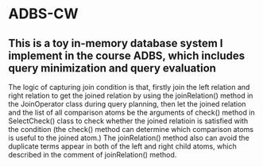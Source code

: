 # ADBS-CW

## This is a toy in-memory database system I implement in the course ADBS, which includes query minimization and query evaluation




The logic of capturing join condition is that, firstly join the 
left relation and right relation to get the joined relation by using the joinRelation() method 
 in the JoinOperator class during query planning, then let the joined relation and the list of all comparison atoms
be the arguments of check() method in SelectCheck() class to check whether the joined relatioin is satisfied with
the condition (the check() method can determine which comparison atoms is useful to the joined atom.) The joinRelation()
 method also can avoid the duplicate
terms appear in both of the left and right child atoms, which described in the comment of joinRelation() method.

